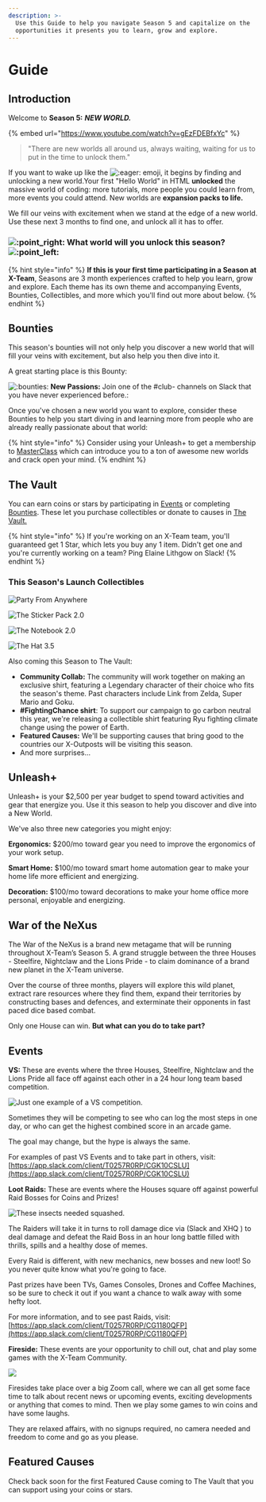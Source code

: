 ```yaml
---
description: >-
  Use this Guide to help you navigate Season 5 and capitalize on the
  opportunities it presents you to learn, grow and explore.
---
```


# Guide

## Introduction

Welcome to **Season 5:** _**NEW WORLD.**_

{% embed url="https://www.youtube.com/watch?v=gEzFDEBfxYc" %}

> "There are new worlds all around us, always waiting, waiting for us to put in the time to unlock them."

If you want to wake up like the ![:eager:](https://emoji.slack-edge.com/T0257R0RP/eager/6351b78f1e922716.gif) emoji, it begins by finding and unlocking a new world.Your first "Hello World" in HTML **unlocked** the massive world of coding: more tutorials, more people you could learn from, more events you could attend. New worlds are **expansion packs to life.** 

We fill our veins with excitement when we stand at the edge of a new world. Use these next 3 months to find one, and unlock all it has to offer.

### ![:point\_right:](https://a.slack-edge.com/production-standard-emoji-assets/10.2/apple-medium/1f449@2x.png) **What world will you unlock this season?** ![:point\_left:](https://a.slack-edge.com/production-standard-emoji-assets/10.2/apple-medium/1f448@2x.png)

{% hint style="info" %}
 **If this is your first time participating in a Season at X-Team**, Seasons are 3 month experiences crafted to help you learn, grow and explore. Each theme has its own theme and accompanying Events, Bounties, Collectibles, and more which you'll find out more about below.
{% endhint %}

## Bounties

This season's bounties will not only help you discover a new world that will fill your veins with excitement, but also help you then dive into it.

A great starting place is this Bounty:

![:bounties:](https://emoji.slack-edge.com/T0257R0RP/bounties/8ef773de1e0dc26d.png) **New Passions:** Join one of the \#club- channels on Slack that you have never experienced before.:

​Once you've chosen a new world you want to explore, consider these Bounties to help you start diving in and learning more from people who are already really passionate about that world:

{% hint style="info" %}
Consider using your Unleash+ to get a membership to [MasterClass](https://www.masterclass.com/) which can introduce you to a ton of awesome new worlds and crack open your mind.
{% endhint %}

## The Vault

You can earn coins or stars by participating in [Events](guide.md#events) or completing [Bounties](guide.md#bounties). These let you purchase collectibles or donate to causes in [The Vault.](http://xhq.x-team.com/vault)

{% hint style="info" %}
If you're working on an X-Team team, you'll guaranteed get 1 Star, which lets you buy any 1 item. Didn't get one and you're currently working on a team? Ping Elaine Lithgow on Slack!
{% endhint %}

### This Season's Launch Collectibles

![Party From Anywhere](../.gitbook/assets/party-from-anywhere.jpg)

![The Sticker Pack 2.0](../.gitbook/assets/sticker-pack-2.jpg)

![The Notebook 2.0](../.gitbook/assets/notebook-2%20%281%29%20%281%29%20%281%29%20%281%29.jpg)

![The Hat 3.5](../.gitbook/assets/the-hat-3-5%20%282%29%20%282%29%20%282%29.jpg)

Also coming this Season to The Vault:

* **Community Collab:** The community will work together on making an exclusive shirt, featuring a Legendary character of their choice who fits the season's theme. Past characters include Link from Zelda, Super Mario and Goku.
* **\#FightingChance shirt**: To support our campaign to go carbon neutral this year, we're releasing a collectible shirt featuring Ryu fighting climate change using the power of Earth.
* **Featured Causes:** We'll be supporting causes that bring good to the countries our X-Outposts will be visiting this season.
* And more surprises...

## Unleash+

Unleash+ is your $2,500 per year budget to spend toward activities and gear that energize you. Use it this season to help you discover and dive into a New World.

We've also three new categories you might enjoy:

**Ergonomics:** $200/mo toward gear you need to improve the ergonomics of your work setup.

**Smart Home:** $100/mo toward smart home automation gear to make your home life more efficient and energizing.

**Decoration:** $100/mo toward decorations to make your home office more personal, enjoyable and energizing.

## War of the NeXus

The War of the NeXus is a brand new metagame that will be running throughout X-Team’s Season 5. A grand struggle between the three Houses - Steelfire, Nightclaw and the Lions Pride - to claim dominance of a brand new planet in the X-Team universe.   


Over the course of three months, players will explore this wild planet, extract rare resources where they find them, expand their territories by constructing bases and defences, and exterminate their opponents in fast paced dice based combat.   


Only one House can win. **But what can you do to take part?**  


## Events

**VS:** These are events where the three Houses, Steelfire, Nightclaw and the Lions Pride all face off against each other in a 24 hour long team based competition.   


![Just one example of a VS competition.](../.gitbook/assets/banner2.png)

  
Sometimes they will be competing to see who can log the most steps in one day, or who can get the highest combined score in an arcade game.   
  
The goal may change, but the hype is always the same.  
  
For examples of past VS Events and to take part in others, visit:  [https://app.slack.com/client/T0257R0RP/CGK10CSLU](https://app.slack.com/client/T0257R0RP/CGK10CSLU)   
  
  
**Loot Raids:** These are events where the Houses square off against powerful Raid Bosses for Coins and Prizes!   


![These insects needed squashed.](../.gitbook/assets/loot-raid.png)

  
The Raiders will take it in turns to roll damage dice via \(Slack and XHQ \) to deal damage and defeat the Raid Boss in an hour long battle filled with thrills, spills and a healthy dose of memes.

Every Raid is different, with new mechanics, new bosses and new loot! So you never quite know what you're going to face.   
  
Past prizes have been TVs, Games Consoles, Drones and Coffee Machines, so be sure to check it out if you want a chance to walk away with some hefty loot.   
  
For more information, and to see past Raids, visit: [https://app.slack.com/client/T0257R0RP/CG1180QFP](https://app.slack.com/client/T0257R0RP/CG1180QFP)   
  
  
**Fireside:** These events are your opportunity to chill out, chat and play some games with the X-Team Community.  


![](../.gitbook/assets/banner.png)

  
Firesides take place over a big Zoom call, where we can all get some face time to talk about recent news or upcoming events, exciting developments or anything that comes to mind. Then we play some games to win coins and have some laughs.   
  
They are relaxed affairs, with no signups required, no camera needed and freedom to come and go as you please.    

## Featured Causes

Check back soon for the first Featured Cause coming to The Vault that you can support using your coins or stars.

## 

